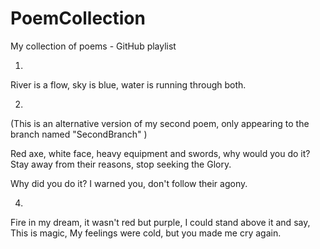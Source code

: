 # PoemCollection
My collection of poems - GitHub playlist


1.

River is a flow,
sky is blue,
water is running through both.

2.

(This is an alternative version of my second poem,
only appearing to the branch named "SecondBranch" )

Red axe, white face,
heavy equipment and swords,
why would you do it?
Stay away from their reasons,
stop seeking the Glory.

Why did you do it?
I warned you,
don't follow their agony.


4.

Fire in my dream,
it wasn't red but purple,
I could stand above it and say,
This is magic,
My feelings were cold,
but you made me cry again.


